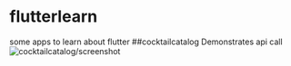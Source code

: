 # flutterlearn
some apps to learn about flutter
##cocktailcatalog
Demonstrates api call
![cocktailcatalog/screenshot](screenshot.png)

